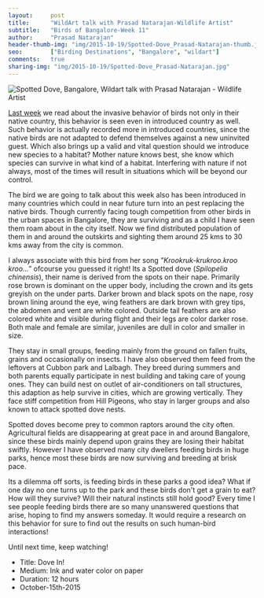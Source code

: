 ```yaml
---
layout:     post
title:      "WildArt talk with Prasad Natarajan-Wildlife Artist"
subtitle:   "Birds of Bangalore-Week 11"
author:     "Prasad Natarajan"
header-thumb-img: "img/2015-10-19/Spotted-Dove_Prasad-Natarajan-thumb.jpg"
seo: 		["Birding Destinations", "Bangalore", "wildart"]
comments:   true
sharing-img: "img/2015-10-19/Spotted-Dove_Prasad-Natarajan.jpg"
---
```



<img src="{{ site.baseurl }}/img/2015-10-19/Spotted-Dove_Prasad-Natarajan.jpg" alt="Spotted Dove, Bangalore, Wildart talk with Prasad Natarajan - Wildlife Artist">

<p>
<a href="{{ site.baseurl }}/wildart/2015-10-12-Common-Myna.html">Last week</a> we read about the invasive behavior of birds not only in their native country, this behavior is seen even in introduced country as well. Such behavior is actually recorded more in introduced countries, since the native birds are not adapted to defend themselves against a new uninvited guest. Which also brings up a valid and vital question should we introduce new species to a habitat? Mother nature knows best, she know which species can survive in what kind of a habitat. Interfering with nature if not always, most of the times will result in situations which will be beyond our control. 
</p>

<p>
The bird we are going to talk about this week also has been introduced in many countries which could in near future turn into an pest replacing the native birds. Though currently facing tough competition from other birds in the urban spaces in Bangalore, they are surviving and as a child I have seen them roam about in the city itself. Now we find distributed population of them in and around the outskirts and sighting them around 25 kms to 30 kms away from the city is common.
</p>

<p>
I always associate with this bird from her song <em>”Krookruk-krukroo.kroo kroo...”</em> ofcourse you guessed it right! Its a Spotted dove (<em>Spilopelia chinensis</em>), their name is derived from the spots on their nape. Primarily rose brown is dominant on the upper body, including the crown and its gets greyish on the under parts. Darker brown and black spots on the nape, rosy brown lining around the eye, wing feathers are dark brown with grey tips, the abdomen and vent are white colored. Outside tail feathers are also colored white and visible during flight and their legs are color darker rose. Both male and female are similar, juveniles are dull in color and smaller in size.
</p>

<p>
They stay in small groups, feeding mainly from the ground on fallen fruits, grains and occasionally on insects. I have also observed them feed from the leftovers at Cubbon park and Lalbagh. They breed during summers and both parents equally participate in nest building and taking care of young ones. They can build nest on outlet of air-conditioners on tall structures, this adaption as help survive in cities, which are growing vertically. They face stiff competition from Hill Pigeons, who stay in larger groups and also known to attack spotted dove nests.
</p>

<p>
Spotted doves become prey to common raptors around the city often. Agricultural fields are disappearing at great pace in and around Bangalore, since these birds mainly depend upon grains they are losing their habitat swiftly. However I have observed many city dwellers feeding birds in huge parks, hence most these birds are now surviving and breeding at brisk pace. 
</p>

<p>
Its a dilemma off sorts, is feeding birds in these parks a good idea? What if one day no one turns up to the park and these birds don't get a grain to eat? How will they survive? Will their natural instincts still hold good? Every time I see people feeding birds there are so many unanswered questions that arise, hoping to find my answers someday. It would require a research on this behavior for sure to find out the results on such human-bird interactions! 
</p>

<p>Until next time, keep watching!</p>

<p>
	<ul>
		 <li>Title: Dove In!</li>
		 <li>Medium: Ink and water color on paper</li>
		 <li>Duration: 12 hours</li>
		 <li>October-15th-2015</li>
 	</ul>
</p>

